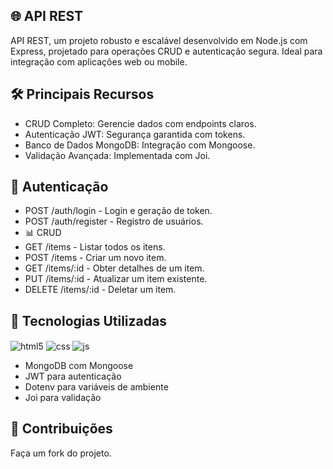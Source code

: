 ## 🌐 API REST
API REST, um projeto robusto e escalável desenvolvido em Node.js com Express, projetado para operações CRUD e autenticação segura. Ideal para integração com aplicações web ou mobile.

## 🛠 Principais Recursos
- CRUD Completo: Gerencie dados com endpoints claros.
- Autenticação JWT: Segurança garantida com tokens.
- Banco de Dados MongoDB: Integração com Mongoose.
- Validação Avançada: Implementada com Joi.

## 🔑 Autenticação
- POST /auth/login - Login e geração de token.
- POST /auth/register - Registro de usuários.
- 📊 CRUD
- GET /items - Listar todos os itens.
- POST /items - Criar um novo item.
- GET /items/:id - Obter detalhes de um item.
- PUT /items/:id - Atualizar um item existente.
- DELETE /items/:id - Deletar um item.

## 🧰 Tecnologias Utilizadas
<div style="display: inline_block">
  <img align="center" alt="html5" src="https://img.shields.io/badge/Node.js-43853D?style=for-the-badge&logo=node.js&logoColor=white" />
  <img align="center" alt="css" src="https://img.shields.io/badge/Express.js-404D59?style=for-the-badge" />
  <img align="center" alt="js" src="https://img.shields.io/badge/MongoDB-4EA94B?style=for-the-badge&logo=mongodb&logoColor=white" />

- MongoDB com Mongoose
- JWT para autenticação
- Dotenv para variáveis de ambiente
- Joi para validação


## 🤝 Contribuições
Faça um fork do projeto.